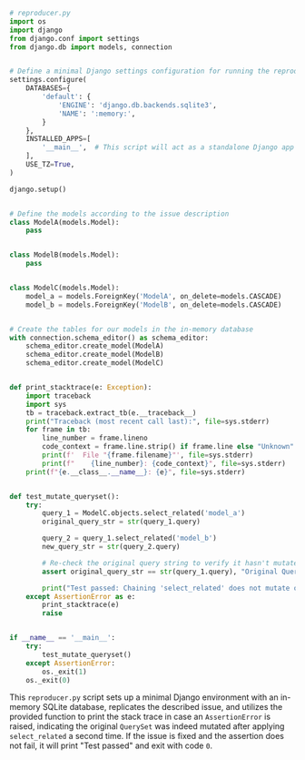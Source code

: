 ```python
# reproducer.py
import os
import django
from django.conf import settings
from django.db import models, connection


# Define a minimal Django settings configuration for running the reproducer
settings.configure(
    DATABASES={
        'default': {
            'ENGINE': 'django.db.backends.sqlite3',
            'NAME': ':memory:',
        }
    },
    INSTALLED_APPS=[
        '__main__',  # This script will act as a standalone Django app
    ],
    USE_TZ=True,
)

django.setup()


# Define the models according to the issue description
class ModelA(models.Model):
    pass


class ModelB(models.Model):
    pass


class ModelC(models.Model):
    model_a = models.ForeignKey('ModelA', on_delete=models.CASCADE)
    model_b = models.ForeignKey('ModelB', on_delete=models.CASCADE)


# Create the tables for our models in the in-memory database
with connection.schema_editor() as schema_editor:
    schema_editor.create_model(ModelA)
    schema_editor.create_model(ModelB)
    schema_editor.create_model(ModelC)


def print_stacktrace(e: Exception):
    import traceback
    import sys
    tb = traceback.extract_tb(e.__traceback__)
    print("Traceback (most recent call last):", file=sys.stderr)
    for frame in tb:
        line_number = frame.lineno
        code_context = frame.line.strip() if frame.line else "Unknown"
        print(f'  File "{frame.filename}"', file=sys.stderr)
        print(f"    {line_number}: {code_context}", file=sys.stderr)
    print(f"{e.__class__.__name__}: {e}", file=sys.stderr)


def test_mutate_queryset():
    try:
        query_1 = ModelC.objects.select_related('model_a')
        original_query_str = str(query_1.query)

        query_2 = query_1.select_related('model_b')
        new_query_str = str(query_2.query)

        # Re-check the original query string to verify it hasn't mutated
        assert original_query_str == str(query_1.query), "Original QuerySet was mutated!"

        print("Test passed: Chaining 'select_related' does not mutate original QuerySet.")
    except AssertionError as e:
        print_stacktrace(e)
        raise


if __name__ == '__main__':
    try:
        test_mutate_queryset()
    except AssertionError:
        os._exit(1)
    os._exit(0)
```

This `reproducer.py` script sets up a minimal Django environment with an in-memory SQLite database, replicates the described issue, and utilizes the provided function to print the stack trace in case an `AssertionError` is raised, indicating the original `QuerySet` was indeed mutated after applying `select_related` a second time. If the issue is fixed and the assertion does not fail, it will print "Test passed" and exit with code `0`.
